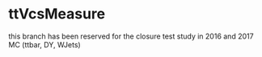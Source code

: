 # ttVcsMeasure
this branch has been reserved for the closure test study in 2016 and 2017 MC (ttbar, DY, WJets)
